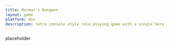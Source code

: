 ```yaml
---
title: Murmur's Dungeon
layout: game
platform: dos
description: retro console style role playing game with a single hero
---
```


placeholder